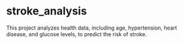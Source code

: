 # stroke_analysis
This project analyzes health data, including age, hypertension, heart disease, and glucose levels, to predict the risk of stroke.
